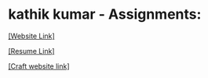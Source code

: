 # kathik kumar - Assignments:
[[Website Link]](https://nift-web-design.github.io/Karthik_Kumar/Assignment_1)


[[Resume Link]](https://nift-web-design.github.io/Karthik_Kumar/Assignment_2)


[[Craft website link]](https://nift-web-design.github.io/Karthik_Kumar/Assignment_3)


